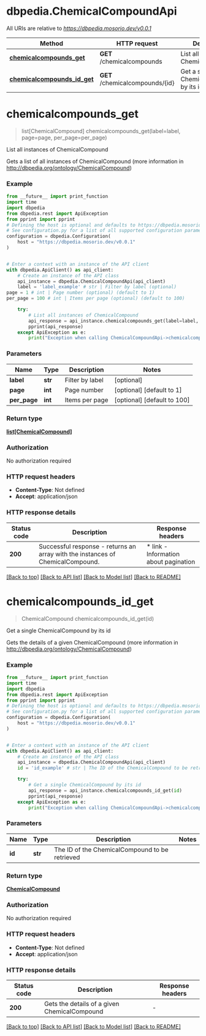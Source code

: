 # dbpedia.ChemicalCompoundApi

All URIs are relative to *https://dbpedia.mosorio.dev/v0.0.1*

Method | HTTP request | Description
------------- | ------------- | -------------
[**chemicalcompounds_get**](ChemicalCompoundApi.md#chemicalcompounds_get) | **GET** /chemicalcompounds | List all instances of ChemicalCompound
[**chemicalcompounds_id_get**](ChemicalCompoundApi.md#chemicalcompounds_id_get) | **GET** /chemicalcompounds/{id} | Get a single ChemicalCompound by its id


# **chemicalcompounds_get**
> list[ChemicalCompound] chemicalcompounds_get(label=label, page=page, per_page=per_page)

List all instances of ChemicalCompound

Gets a list of all instances of ChemicalCompound (more information in http://dbpedia.org/ontology/ChemicalCompound)

### Example

```python
from __future__ import print_function
import time
import dbpedia
from dbpedia.rest import ApiException
from pprint import pprint
# Defining the host is optional and defaults to https://dbpedia.mosorio.dev/v0.0.1
# See configuration.py for a list of all supported configuration parameters.
configuration = dbpedia.Configuration(
    host = "https://dbpedia.mosorio.dev/v0.0.1"
)


# Enter a context with an instance of the API client
with dbpedia.ApiClient() as api_client:
    # Create an instance of the API class
    api_instance = dbpedia.ChemicalCompoundApi(api_client)
    label = 'label_example' # str | Filter by label (optional)
page = 1 # int | Page number (optional) (default to 1)
per_page = 100 # int | Items per page (optional) (default to 100)

    try:
        # List all instances of ChemicalCompound
        api_response = api_instance.chemicalcompounds_get(label=label, page=page, per_page=per_page)
        pprint(api_response)
    except ApiException as e:
        print("Exception when calling ChemicalCompoundApi->chemicalcompounds_get: %s\n" % e)
```

### Parameters

Name | Type | Description  | Notes
------------- | ------------- | ------------- | -------------
 **label** | **str**| Filter by label | [optional] 
 **page** | **int**| Page number | [optional] [default to 1]
 **per_page** | **int**| Items per page | [optional] [default to 100]

### Return type

[**list[ChemicalCompound]**](ChemicalCompound.md)

### Authorization

No authorization required

### HTTP request headers

 - **Content-Type**: Not defined
 - **Accept**: application/json

### HTTP response details
| Status code | Description | Response headers |
|-------------|-------------|------------------|
**200** | Successful response - returns an array with the instances of ChemicalCompound. |  * link - Information about pagination <br>  |

[[Back to top]](#) [[Back to API list]](../README.md#documentation-for-api-endpoints) [[Back to Model list]](../README.md#documentation-for-models) [[Back to README]](../README.md)

# **chemicalcompounds_id_get**
> ChemicalCompound chemicalcompounds_id_get(id)

Get a single ChemicalCompound by its id

Gets the details of a given ChemicalCompound (more information in http://dbpedia.org/ontology/ChemicalCompound)

### Example

```python
from __future__ import print_function
import time
import dbpedia
from dbpedia.rest import ApiException
from pprint import pprint
# Defining the host is optional and defaults to https://dbpedia.mosorio.dev/v0.0.1
# See configuration.py for a list of all supported configuration parameters.
configuration = dbpedia.Configuration(
    host = "https://dbpedia.mosorio.dev/v0.0.1"
)


# Enter a context with an instance of the API client
with dbpedia.ApiClient() as api_client:
    # Create an instance of the API class
    api_instance = dbpedia.ChemicalCompoundApi(api_client)
    id = 'id_example' # str | The ID of the ChemicalCompound to be retrieved

    try:
        # Get a single ChemicalCompound by its id
        api_response = api_instance.chemicalcompounds_id_get(id)
        pprint(api_response)
    except ApiException as e:
        print("Exception when calling ChemicalCompoundApi->chemicalcompounds_id_get: %s\n" % e)
```

### Parameters

Name | Type | Description  | Notes
------------- | ------------- | ------------- | -------------
 **id** | **str**| The ID of the ChemicalCompound to be retrieved | 

### Return type

[**ChemicalCompound**](ChemicalCompound.md)

### Authorization

No authorization required

### HTTP request headers

 - **Content-Type**: Not defined
 - **Accept**: application/json

### HTTP response details
| Status code | Description | Response headers |
|-------------|-------------|------------------|
**200** | Gets the details of a given ChemicalCompound |  -  |

[[Back to top]](#) [[Back to API list]](../README.md#documentation-for-api-endpoints) [[Back to Model list]](../README.md#documentation-for-models) [[Back to README]](../README.md)

